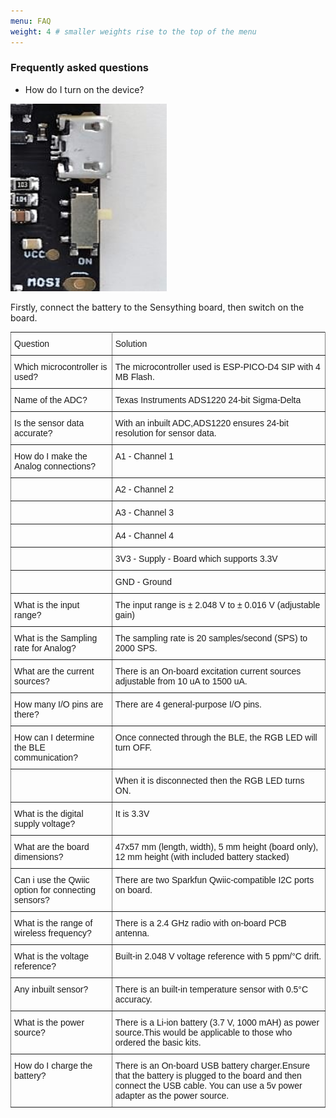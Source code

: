 ```yaml
---
menu: FAQ
weight: 4 # smaller weights rise to the top of the menu
---
```


### Frequently asked questions

* How do I turn on the device?

 <img width="250" height="300" src="images/switch button.jpg"> 

Firstly, connect the battery to the Sensything board, then switch on the board.

<style type="text/css">
.tg  {border-collapse:collapse;border-spacing:0;}
.tg td{font-family:Arial, sans-serif;font-size:14px;padding:10px 5px;border-style:solid;border-width:1px;overflow:hidden;word-break:normal;border-color:black;}
.tg th{font-family:Arial, sans-serif;font-size:14px;font-weight:normal;padding:10px 5px;border-style:solid;border-width:1px;overflow:hidden;word-break:normal;border-color:black;}
.tg .tg-xldj{border-color:inherit;text-align:left}
.tg .tg-0pky{border-color:inherit;text-align:left;vertical-align:top}
</style>
<table class="tg">
  <tr>
    <th class="tg-xldj">Question</th>
    <th class="tg-xldj">Solution</th>
  </tr>
  <tr>
    <td class="tg-xldj">Which microcontroller is used?</td>
    <td class="tg-xldj">The microcontroller used is ESP-PICO-D4 SIP with 4 MB Flash.</td>
  </tr>
  <tr>
    <td class="tg-xldj">Name of the ADC?</td>
    <td class="tg-xldj">Texas Instruments ADS1220 24-bit Sigma-Delta</td>
  </tr>
  <tr>
    <td class="tg-0pky">Is the sensor data accurate?</td>
    <td class="tg-0pky">With an inbuilt ADC,ADS1220 ensures 24-bit resolution for sensor data.</td>
  </tr>
  <tr>
    <td class="tg-0pky">How do I make the Analog connections?</td>
    <td class="tg-0pky">A1 - Channel 1</td>
  </tr>
  <tr>
    <td class="tg-0pky"></td>
    <td class="tg-0pky">A2 - Channel 2</td>
  </tr>
  <tr>
    <td class="tg-0pky"></td>
    <td class="tg-0pky">A3 - Channel 3</td>
  </tr>
  <tr>
    <td class="tg-0pky"></td>
    <td class="tg-0pky">A4 - Channel 4</td>
  </tr>
  <tr>
    <td class="tg-0pky"></td>
    <td class="tg-0pky">3V3 - Supply - Board which supports 3.3V</td>
  </tr>
  <tr>
    <td class="tg-0pky"></td>
    <td class="tg-0pky">GND - Ground</td>
  </tr>
  <tr>
    <td class="tg-0pky">What is the input range?</td>
    <td class="tg-0pky">The input range is ± 2.048 V to ± 0.016 V (adjustable gain)</td>
  </tr>
  <tr>
    <td class="tg-0pky">What is the Sampling  rate for Analog?</td>
    <td class="tg-0pky">The sampling rate is 20 samples/second (SPS) to 2000 SPS.</td>
  </tr>
  <tr>
    <td class="tg-0pky">What are the current sources?</td>
    <td class="tg-0pky">There is an On-board excitation current sources adjustable from 10 uA to 1500 uA.</td>
  </tr>
  <tr>
    <td class="tg-0pky">How many I/O pins are there?</td>
    <td class="tg-0pky">There are 4 general-purpose I/O pins.</td>
  </tr>
  <tr>
    <td class="tg-0pky">How can I determine the BLE communication?</td>
    <td class="tg-0pky">Once connected through the BLE, the RGB LED will turn OFF.</td>
  </tr>
  <tr>
    <td class="tg-0pky"></td>
    <td class="tg-0pky">When it is disconnected then the RGB LED turns ON.</td>
  </tr>
  <tr>
    <td class="tg-0pky">What is the digital supply voltage?</td>
    <td class="tg-0pky">It is 3.3V</td>
  </tr>
  <tr>
    <td class="tg-0pky">What are the board dimensions?</td>
    <td class="tg-0pky">47x57 mm (length, width),  5 mm height (board only),  12 mm height (with included battery stacked)</td>
  </tr>
  <tr>
    <td class="tg-0pky">Can i use the Qwiic option for connecting sensors?</td>
    <td class="tg-0pky">There are two Sparkfun Qwiic-compatible I2C ports on board.</td>
  </tr>
  <tr>
    <td class="tg-0pky">What is the range of wireless frequency?</td>
    <td class="tg-0pky">There is a 2.4 GHz radio with on-board PCB antenna.</td>
  </tr>
  <tr>
    <td class="tg-0pky">What is the voltage reference?</td>
    <td class="tg-0pky">Built-in 2.048 V voltage reference with 5 ppm/°C drift.</td>
  </tr>
  <tr>
    <td class="tg-0pky">Any inbuilt sensor?</td>
    <td class="tg-0pky">There is an built-in temperature sensor with 0.5°C accuracy.</td>
  </tr>
  <tr>
    <td class="tg-0pky">What is the power source?</td>
    <td class="tg-0pky">There is a Li-ion battery (3.7 V, 1000 mAH) as power source.This would be applicable to those who ordered the basic kits.</td>
  </tr>
  <tr>
    <td class="tg-0pky">How do I charge the battery?</td>
    <td class="tg-0pky">There is an On-board USB battery charger.Ensure that the battery is plugged to the board and then connect the USB cable.  You can use a 5v power adapter as the power source.</td>
  </tr>
</table>
